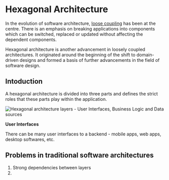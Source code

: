 # Hexagonal Architecture

In the evolution of software architecture, [loose coupling](https://en.wikipedia.org/wiki/Loose_coupling) has been at the centre. There is an emphasis on breaking applications into components which can be switched, replaced or updated without affecting the dependent components.

Hexagonal architecture is another advancement in loosely coupled architectures. It originated around the beginning of the shift to domain-driven designs and formed a basis of further advancements in the field of software design. 

## Intoduction

A hexagonal architecture is divided into three parts and defines the strict roles that these parts play within the application.

![Hexagonal architecture layers - User Interfaces, Business Logic and Data sources](https://github.dev/abh1navv/learning-notes/blob/e44d3a0519cbbde3e5f39fb343d7ddf2d6caabf4/microservices/images/Business%20Logic.jpg)

**User Interfaces**

There can be many user interfaces to a backend - mobile apps, web apps, desktop softwares, etc. 




## Problems in traditional software architectures

1. Strong dependencies between layers
2. 




